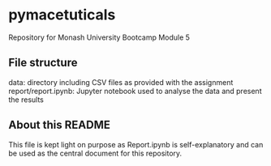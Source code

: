 # pymacetuticals
Repository for Monash University Bootcamp Module 5

## File structure
data: directory including CSV files as provided with the assignment
report/report.ipynb: Jupyter notebook used to analyse the data and present the results

## About this README
This file is kept light on purpose as Report.ipynb is self-explanatory and can be used as the central document for this repository.